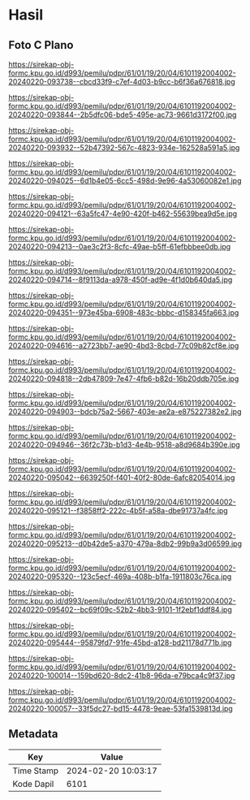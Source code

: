 # Hasil

## Foto C Plano

https://sirekap-obj-formc.kpu.go.id/d993/pemilu/pdpr/61/01/19/20/04/6101192004002-20240220-093738--cbcd33f9-c7ef-4d03-b9cc-b6f36a676818.jpg

https://sirekap-obj-formc.kpu.go.id/d993/pemilu/pdpr/61/01/19/20/04/6101192004002-20240220-093844--2b5dfc06-bde5-495e-ac73-9661d3172f00.jpg

https://sirekap-obj-formc.kpu.go.id/d993/pemilu/pdpr/61/01/19/20/04/6101192004002-20240220-093932--52b47392-567c-4823-934e-162528a591a5.jpg

https://sirekap-obj-formc.kpu.go.id/d993/pemilu/pdpr/61/01/19/20/04/6101192004002-20240220-094025--6d1b4e05-6cc5-498d-9e96-4a53060082e1.jpg

https://sirekap-obj-formc.kpu.go.id/d993/pemilu/pdpr/61/01/19/20/04/6101192004002-20240220-094121--63a5fc47-4e90-420f-b462-55639bea9d5e.jpg

https://sirekap-obj-formc.kpu.go.id/d993/pemilu/pdpr/61/01/19/20/04/6101192004002-20240220-094213--0ae3c2f3-8cfc-49ae-b5ff-61efbbbee0db.jpg

https://sirekap-obj-formc.kpu.go.id/d993/pemilu/pdpr/61/01/19/20/04/6101192004002-20240220-094714--8f9113da-a978-450f-ad9e-4f1d0b640da5.jpg

https://sirekap-obj-formc.kpu.go.id/d993/pemilu/pdpr/61/01/19/20/04/6101192004002-20240220-094351--973e45ba-6908-483c-bbbc-d158345fa663.jpg

https://sirekap-obj-formc.kpu.go.id/d993/pemilu/pdpr/61/01/19/20/04/6101192004002-20240220-094616--a2723bb7-ae90-4bd3-8cbd-77c09b82cf8e.jpg

https://sirekap-obj-formc.kpu.go.id/d993/pemilu/pdpr/61/01/19/20/04/6101192004002-20240220-094818--2db47809-7e47-4fb6-b82d-16b20ddb705e.jpg

https://sirekap-obj-formc.kpu.go.id/d993/pemilu/pdpr/61/01/19/20/04/6101192004002-20240220-094903--bdcb75a2-5667-403e-ae2a-e875227382e2.jpg

https://sirekap-obj-formc.kpu.go.id/d993/pemilu/pdpr/61/01/19/20/04/6101192004002-20240220-094946--36f2c73b-b1d3-4e4b-9518-a8d9684b390e.jpg

https://sirekap-obj-formc.kpu.go.id/d993/pemilu/pdpr/61/01/19/20/04/6101192004002-20240220-095042--6639250f-f401-40f2-80de-6afc82054014.jpg

https://sirekap-obj-formc.kpu.go.id/d993/pemilu/pdpr/61/01/19/20/04/6101192004002-20240220-095121--f3858ff2-222c-4b5f-a58a-dbe91737a4fc.jpg

https://sirekap-obj-formc.kpu.go.id/d993/pemilu/pdpr/61/01/19/20/04/6101192004002-20240220-095213--d0b42de5-a370-479a-8db2-99b9a3d06599.jpg

https://sirekap-obj-formc.kpu.go.id/d993/pemilu/pdpr/61/01/19/20/04/6101192004002-20240220-095320--123c5ecf-469a-408b-b1fa-1911803c76ca.jpg

https://sirekap-obj-formc.kpu.go.id/d993/pemilu/pdpr/61/01/19/20/04/6101192004002-20240220-095402--bc69f09c-52b2-4bb3-9101-1f2ebf1ddf84.jpg

https://sirekap-obj-formc.kpu.go.id/d993/pemilu/pdpr/61/01/19/20/04/6101192004002-20240220-095444--95879fd7-91fe-45bd-a128-bd21178d771b.jpg

https://sirekap-obj-formc.kpu.go.id/d993/pemilu/pdpr/61/01/19/20/04/6101192004002-20240220-100014--159bd620-8dc2-41b8-96da-e79bca4c9f37.jpg

https://sirekap-obj-formc.kpu.go.id/d993/pemilu/pdpr/61/01/19/20/04/6101192004002-20240220-100057--33f5dc27-bd15-4478-9eae-53fa1539813d.jpg


## Metadata

| Key        | Value               |
| ---------- | ------------------- |
| Time Stamp | 2024-02-20 10:03:17 |
| Kode Dapil | 6101                |



